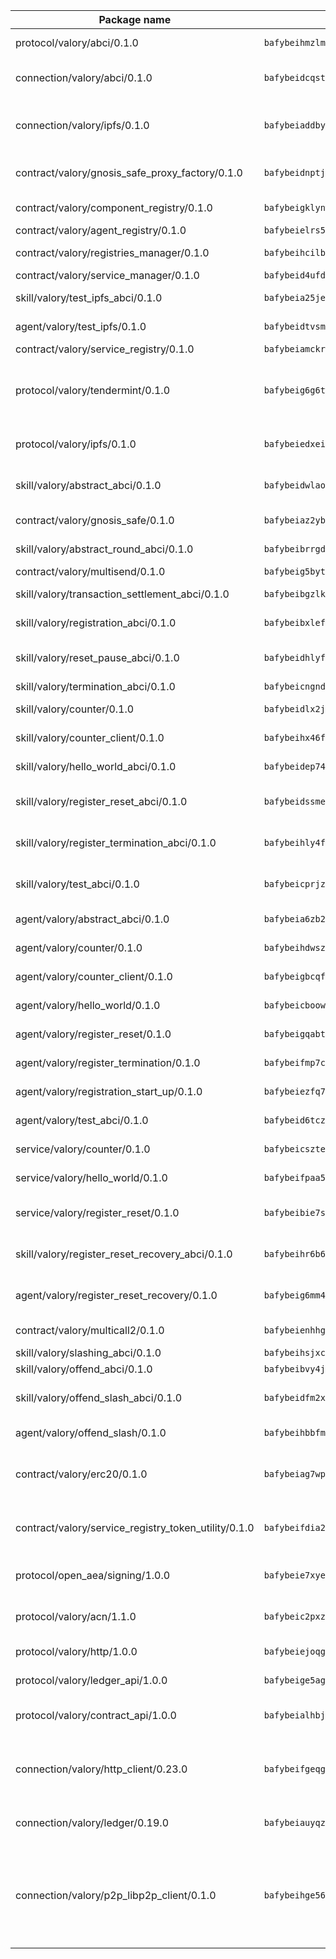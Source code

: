 | Package name                                                  | Package hash                                                  | Description                                                                                                                |
| ------------------------------------------------------------- | ------------------------------------------------------------- | -------------------------------------------------------------------------------------------------------------------------- |
| protocol/valory/abci/0.1.0                                    | `bafybeihmzlmmb4pdo3zkhg6ehuyaa4lhw7bfpclln2o2z7v3o6fcep26iu` | A protocol for ABCI requests and responses.                                                                                |
| connection/valory/abci/0.1.0                                  | `bafybeidcqst5lspyaq3jxivjfo5ff4zv3yrhskepzazc7lnpf3ic4feh64` | connection to wrap communication with an ABCI server.                                                                      |
| connection/valory/ipfs/0.1.0                                  | `bafybeiaddby5hxegt2fk772fzn34zpwndyfk45rc3jqtblhtr2tbzcicua` | A connection responsible for uploading and downloading files from IPFS.                                                    |
| contract/valory/gnosis_safe_proxy_factory/0.1.0               | `bafybeidnptjd2e5azxrunvduwacufrr5pwy4xkhmeoazqq55o2no4m474u` | Gnosis Safe proxy factory (GnosisSafeProxyFactory) contract                                                                |
| contract/valory/component_registry/0.1.0                      | `bafybeigklynwl3mfav5yt5zdkrqe6rukv4ygdhpdusk66ojt4jj7tunxcy` | Component registry contract                                                                                                |
| contract/valory/agent_registry/0.1.0                          | `bafybeielrs5qih3r6qhnily6x4h4j4j6kux6eqr546homow4c5ljgfyljq` | Agent registry contract                                                                                                    |
| contract/valory/registries_manager/0.1.0                      | `bafybeihcilb27ekgoplmc43iog2zrus63fufql4rly2umbuj573nu3zpg4` | Registries Manager contract                                                                                                |
| contract/valory/service_manager/0.1.0                         | `bafybeid4ufdirr3qaksk72iwnuzfelhzqwh7t3q56x2ixhzvwltte4yy5a` | Service Manager contract                                                                                                   |
| skill/valory/test_ipfs_abci/0.1.0                             | `bafybeia25jeu3eylewgxyuodfmafef3pj4go2krdvjiggg43hxqdf2jzf4` | IPFS e2e testing application.                                                                                              |
| agent/valory/test_ipfs/0.1.0                                  | `bafybeidtvsmgvohqym55ysubpulzllo2goayobcelowbzdgpc3fdosl2sm` | Agent for testing the ABCI connection.                                                                                     |
| contract/valory/service_registry/0.1.0                        | `bafybeiamckrtlrydvoyelc6ldu5ke5uwrdxstzaeqstvg5r4uteriwmjka` | Service Registry contract                                                                                                  |
| protocol/valory/tendermint/0.1.0                              | `bafybeig6g6twajlwssfbfp5rlnu5mwzuu5kgak5cs4fich7rlkx6whesnu` | A protocol for communication between two AEAs to share tendermint configuration details.                                   |
| protocol/valory/ipfs/0.1.0                                    | `bafybeiedxeismnx3k5ty4mvvhlqideixlhqmi5mtcki4lxqfa7uqh7p33u` | A protocol specification for IPFS requests and responses.                                                                  |
| skill/valory/abstract_abci/0.1.0                              | `bafybeidwlao2lkpnxlphwapizip4cxemfy3iw4p2zpbjly4b26iukprpwe` | The abci skill provides a template of an ABCI application.                                                                 |
| contract/valory/gnosis_safe/0.1.0                             | `bafybeiaz2ybse2kym2bph5tf4uvx3qb3uxzxga4pn75gfqmzadtz6mxmdy` | Gnosis Safe (GnosisSafeL2) contract                                                                                        |
| skill/valory/abstract_round_abci/0.1.0                        | `bafybeibrrgdzbpdqyirkfulg5bgkrdwlynezdheplm55xfhkrnlxgvluo4` | abstract round-based ABCI application                                                                                      |
| contract/valory/multisend/0.1.0                               | `bafybeig5byt5urg2d2bsecufxe5ql7f4mezg3mekfleeh32nmuusx66p4y` | MultiSend contract                                                                                                         |
| skill/valory/transaction_settlement_abci/0.1.0                | `bafybeibgzlken3bs773hfn7axijsly6y7pkbnuxx5fj4e5hilol2c3xfsi` | ABCI application for transaction settlement.                                                                               |
| skill/valory/registration_abci/0.1.0                          | `bafybeibxlef26ukgoglmi5vqqitequzajat2s5dixzucvesn3vmpidrtn4` | ABCI application for common apps.                                                                                          |
| skill/valory/reset_pause_abci/0.1.0                           | `bafybeidhlyft2g2bcki3xxdpls2ahs6byhc7s7x6shrf7acizjjg5xehru` | ABCI application for resetting and pausing app executions.                                                                 |
| skill/valory/termination_abci/0.1.0                           | `bafybeicngndgl2kfhyywcnjfbqzyo6r3g7ubfezp2uybboo2bmp2qcg5fy` | Termination skill.                                                                                                         |
| skill/valory/counter/0.1.0                                    | `bafybeidlx2jmsi66pbci5wdhlryf6kzdue5cgxy4knvdy2udnkim4zxis4` | The ABCI Counter application example.                                                                                      |
| skill/valory/counter_client/0.1.0                             | `bafybeihx46fr7vgqjxmymfah3hfmynzpzwe5fthi7mbc2cnev2gqgtngzy` | A client for the ABCI counter application.                                                                                 |
| skill/valory/hello_world_abci/0.1.0                           | `bafybeidep74diuzj6cuncq56mhiqjyj53wm5akmxauai25didrrkusv6he` | Hello World ABCI application.                                                                                              |
| skill/valory/register_reset_abci/0.1.0                        | `bafybeidssme7ekdtvb3f3iwptjxewvitycgkcc4qndel377vxpogtutbom` | ABCI application for dummy skill that registers and resets                                                                 |
| skill/valory/register_termination_abci/0.1.0                  | `bafybeihly4fulm53jmtpubp65ifd2njkrpkoibvfq25iroyez3ltbrzcpm` | ABCI application for dummy skill that registers and resets                                                                 |
| skill/valory/test_abci/0.1.0                                  | `bafybeicprjzdb7bjxm2dcytorcdqwrkvsdbqpfhctldahzuanynictkqji` | ABCI application for testing the ABCI connection.                                                                          |
| agent/valory/abstract_abci/0.1.0                              | `bafybeia6zb2jki57z2ftiyuua6q6ilowzvyzultcqtz64y6hapi33wjmzi` | The abstract ABCI AEA - for testing purposes only.                                                                         |
| agent/valory/counter/0.1.0                                    | `bafybeihdwszttneereqzrtvmiqf7u2rymhuzjefvlgothkn3p637zqg4lq` | The ABCI Counter example as an AEA                                                                                         |
| agent/valory/counter_client/0.1.0                             | `bafybeigbcqfbtqjqguvop7gcp3ilr22d356n7js4jpyhoo5ymotis264wy` | The ABCI Counter example as an AEA                                                                                         |
| agent/valory/hello_world/0.1.0                                | `bafybeicboowk3mblq2xrtbj7ugmkq423cfzapjo27jmpifkq3p6fmcoupq` | Hello World ABCI example.                                                                                                  |
| agent/valory/register_reset/0.1.0                             | `bafybeigqabtoe3getfcx3ioko4gs2obmsgqgv4i3mwqal3k4l7chtriokm` | Register reset to replicate Tendermint issue.                                                                              |
| agent/valory/register_termination/0.1.0                       | `bafybeifmp7ctnfcbwhd3hycpdiy4w3bi2ttifeko4h5wi4duzkokow26ni` | Register terminate to test the termination feature.                                                                        |
| agent/valory/registration_start_up/0.1.0                      | `bafybeiezfq7kdrzzd7msi42ttm5lloe7u66clocvoxutb4z26ex2vxp75a` | Registration start-up ABCI example.                                                                                        |
| agent/valory/test_abci/0.1.0                                  | `bafybeid6tczpzo5h3x64iqbitajm4fmsf22oiuvlz7dbl4axmyiz7lgufe` | Agent for testing the ABCI connection.                                                                                     |
| service/valory/counter/0.1.0                                  | `bafybeicsztek2wiy5evja7ns2dej2ad3o342zpytaxtgqb5lh4q7eaifgi` | A set of agents incrementing a counter                                                                                     |
| service/valory/hello_world/0.1.0                              | `bafybeifpaa5aduwzdesr63jf2v2r7li2k447fzwwy23ghjsdotcnsoxu34` | A simple demonstration of a simple ABCI application                                                                        |
| service/valory/register_reset/0.1.0                           | `bafybeibie7sffwutpljkwzy26qbleftclwxhgutmrzjrtsllkt5mmhd7ky` | Test and debug tendermint reset mechanism.                                                                                 |
| skill/valory/register_reset_recovery_abci/0.1.0               | `bafybeihr6b6otdbmp5tiqnjcjdtmcbu5tdvovpi6ggnhptdomrtruk3rdq` | ABCI application for dummy skill that registers and resets                                                                 |
| agent/valory/register_reset_recovery/0.1.0                    | `bafybeig6mm4n4qdj5geb5vvygjvlbhmxcj2sam2mcrwmy5nv3glgeqzcsa` | Agent to showcase hard reset as a recovery mechanism.                                                                      |
| contract/valory/multicall2/0.1.0                              | `bafybeienhhggmyxocgsy2kpsbe74z3yewzj33lrhcvuvmlhgyrzf6c3sue` | The MakerDAO multicall2 contract.                                                                                          |
| skill/valory/slashing_abci/0.1.0                              | `bafybeihsjxcsyqyrg32zyv7sr6w4qs5z7s6fdaieraxlufohj6uu33x3o4` | Slashing skill.                                                                                                            |
| skill/valory/offend_abci/0.1.0                                | `bafybeibvy4jlkeij4o3brco5soidwumob2qnnkzlxhzogjtw6nf4fvcf4y` | Offend ABCI application.                                                                                                   |
| skill/valory/offend_slash_abci/0.1.0                          | `bafybeidfm2xz3hfyppdzsdilj633t6rvblqznkcszmab4sqxyqs5mvegs4` | ABCI application used in order to test the slashing abci                                                                   |
| agent/valory/offend_slash/0.1.0                               | `bafybeihbbfmgevnzj7gjsfefwespggemk7wvf47x5wpoqk4ysptg33gwnq` | Offend and slash to test the slashing feature.                                                                             |
| contract/valory/erc20/0.1.0                                   | `bafybeiag7wpfri44bwrx26374mnxyglmwxod6gu37foqkvloqr7oeldlgu` | The scaffold contract scaffolds a contract to be implemented by the developer.                                             |
| contract/valory/service_registry_token_utility/0.1.0          | `bafybeifdia2y5546tvk6xzxeaqzf2n5n7dutj2hdzbgenxohaqhjtnjqm4` | The scaffold contract scaffolds a contract to be implemented by the developer.                                             |
| protocol/open_aea/signing/1.0.0                               | `bafybeie7xyems76v5b4wc2lmaidcujizpxfzjnnwdeokmhje53g7ym25ii` | A protocol for communication between skills and decision maker.                                                            |
| protocol/valory/acn/1.1.0                                     | `bafybeic2pxzfc3voxl2ejhcqyf2ehm4wm5gxvgx7bliloiqi2uppmq6weu` | The protocol used for envelope delivery on the ACN.                                                                        |
| protocol/valory/http/1.0.0                                    | `bafybeiejoqgv7finfxo3rcvvovrlj5ccrbgxodjq43uo26ylpowsa3llfe` | A protocol for HTTP requests and responses.                                                                                |
| protocol/valory/ledger_api/1.0.0                              | `bafybeige5agrztgzfevyglf7mb4o7pzfttmq4f6zi765y4g2zvftbyowru` | A protocol for ledger APIs requests and responses.                                                                         |
| protocol/valory/contract_api/1.0.0                            | `bafybeialhbjvwiwcnqq3ysxcyemobcbie7xza66gaofcvla5njezkvhcka` | A protocol for contract APIs requests and responses.                                                                       |
| connection/valory/http_client/0.23.0                          | `bafybeifgeqgryx6b3s6eseyzyezygmeitcpt3tkor2eiycozoi6clgdrny` | The HTTP_client connection that wraps a web-based client connecting to a RESTful API specification.                        |
| connection/valory/ledger/0.19.0                               | `bafybeiauyqzizmocjldnfuzvnihrqubfqzn5u2hp6ue7v3ka5kj54kd3zm` | A connection to interact with any ledger API and contract API.                                                             |
| connection/valory/p2p_libp2p_client/0.1.0                     | `bafybeihge56dn3xep2dzomu7rtvbgo4uc2qqh7ljl3fubqdi2lq44gs5lq` | The libp2p client connection implements a tcp connection to a running libp2p node as a traffic delegate to send/receive envelopes to/from agents in the DHT. |
